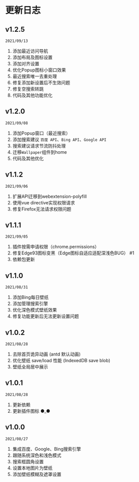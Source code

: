 # 更新日志

## v1.2.5
`2021/09/13`

1. 添加最近访问导航
2. 添加布局及图标设置
3. 添加对齐设置
4. 优化Popup图标小窗口效果
5. 最近搜索唯一去重处理
6. 修复添加新设置后不生效问题
7. 修复空搜索转跳
8. 代码及其他功能优化

## v1.2.0
`2021/09/08`

1. 添加Popup窗口（最近搜索）
2. 添加搜索建议 `百度 API`、`Bing API`、`Google API`
3. 搜索建议请求节流防抖处理
4. 迁移`Wallpaper`组件到home
5. 代码及其他优化

## v1.1.2
`2021/09/06`

1. 扩展API迁移到webextension-polyfill
2. 使用vue directive实现权限请求
3. 修复Firefox无法请求权限问题

## v1.1.1
`2021/09/05`

1. 插件按需申请权限（chrome.permissions）
2. 修复Edge93图标变黑（Edge图标自适应适配深浅色BUG） #1 
3. 依赖包更新

## v1.1.0
`2021/08/31`

1. 添加Bing每日壁纸
2. 添加管理搜索引擎
3. 优化深色模式壁纸效果
4. 修复功能更新后无法更新设置问题

## v1.0.2
`2021/08/28`

1. 去除首页诡异动画 (antd 默认动画)
2. 优化壁纸 save/load 性能 (IndexedDB save blob)
3. 壁纸全局居中展示

## v1.0.1
`2021/08/28`

1. 更新依赖
2. 更新插件图标 ●_●

## v1.0.0
`2021/08/27`

1. 集成百度、Google、Bing搜索引擎
2. 跟随系统深色和浅色模式
3. 搜索框圆角设置
4. 设置本地图片为壁纸
5. 添加壁纸模糊及遮罩设置
